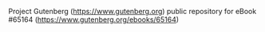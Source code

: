 Project Gutenberg (https://www.gutenberg.org) public repository for
eBook #65164 (https://www.gutenberg.org/ebooks/65164)
